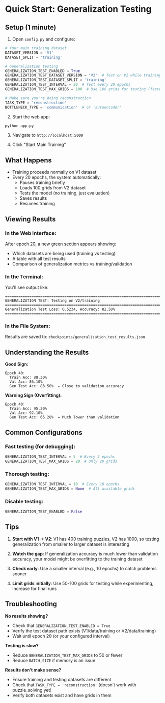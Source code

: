 # Quick Start: Generalization Testing

## Setup (1 minute)

1. Open `config.py` and configure:

```python
# Your main training dataset
DATASET_VERSION = 'V1'
DATASET_SPLIT = 'training'

# Generalization testing
GENERALIZATION_TEST_ENABLED = True
GENERALIZATION_TEST_DATASET_VERSION = 'V2'  # Test on V2 while training on V1
GENERALIZATION_TEST_DATASET_SPLIT = 'training'
GENERALIZATION_TEST_INTERVAL = 20  # Test every 20 epochs
GENERALIZATION_TEST_MAX_GRIDS = 100  # Use 100 grids for testing (faster)

# Make sure you're doing reconstruction
TASK_TYPE = 'reconstruction'
BOTTLENECK_TYPE = 'communication'  # or 'autoencoder'
```

2. Start the web app:
```bash
python app.py
```

3. Navigate to `http://localhost:5000`

4. Click "Start Main Training"

## What Happens

- Training proceeds normally on V1 dataset
- Every 20 epochs, the system automatically:
  - Pauses training briefly
  - Loads 100 grids from V2 dataset
  - Tests the model (no training, just evaluation)
  - Saves results
  - Resumes training

## Viewing Results

### In the Web Interface:
After epoch 20, a new green section appears showing:
- Which datasets are being used (training vs testing)
- A table with all test results
- Comparison of generalization metrics vs training/validation

### In the Terminal:
You'll see output like:
```
================================================================================
GENERALIZATION TEST: Testing on V2/training
================================================================================
Generalization Test Loss: 0.5234, Accuracy: 82.50%
================================================================================
```

### In the File System:
Results are saved to: `checkpoints/generalization_test_results.json`

## Understanding the Results

**Good Sign:**
```
Epoch 40:
  Train Acc: 88.30%
  Val Acc: 86.10%
  Gen Test Acc: 83.50%  ← Close to validation accuracy
```

**Warning Sign (Overfitting):**
```
Epoch 40:
  Train Acc: 95.30%
  Val Acc: 92.10%
  Gen Test Acc: 65.20%  ← Much lower than validation
```

## Common Configurations

### Fast testing (for debugging):
```python
GENERALIZATION_TEST_INTERVAL = 5  # Every 5 epochs
GENERALIZATION_TEST_MAX_GRIDS = 20  # Only 20 grids
```

### Thorough testing:
```python
GENERALIZATION_TEST_INTERVAL = 10  # Every 10 epochs
GENERALIZATION_TEST_MAX_GRIDS = None  # All available grids
```

### Disable testing:
```python
GENERALIZATION_TEST_ENABLED = False
```

## Tips

1. **Start with V1 → V2**: V1 has 400 training puzzles, V2 has 1000, so testing generalization from smaller to larger dataset is interesting

2. **Watch the gap**: If generalization accuracy is much lower than validation accuracy, your model might be overfitting to the training dataset

3. **Check early**: Use a smaller interval (e.g., 10 epochs) to catch problems sooner

4. **Limit grids initially**: Use 50-100 grids for testing while experimenting, increase for final runs

## Troubleshooting

**No results showing?**
- Check that `GENERALIZATION_TEST_ENABLED = True`
- Verify the test dataset path exists (V1/data/training or V2/data/training)
- Wait until epoch 20 (or your configured interval)

**Testing is slow?**
- Reduce `GENERALIZATION_TEST_MAX_GRIDS` to 50 or fewer
- Reduce `BATCH_SIZE` if memory is an issue

**Results don't make sense?**
- Ensure training and testing datasets are different
- Check that `TASK_TYPE = 'reconstruction'` (doesn't work with puzzle_solving yet)
- Verify both datasets exist and have grids in them

